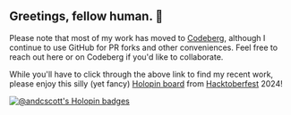 ## Greetings, fellow human. 🤘

Please note that most of my work has moved to [Codeberg](https://codeberg.org/andyscott/), although I continue to use GitHub for PR forks and other conveniences. Feel free to reach out here or on Codeberg if you'd like to collaborate.

While you'll have to click through the above link to find my recent work, please enjoy this silly (yet fancy) [Holopin board](https://www.holopin.io) from [Hacktoberfest](https://hacktoberfest.com) 2024!

[![@andcscott's Holopin badges](https://holopin.me/andcscott)](https://holopin.io/@andcscott)
